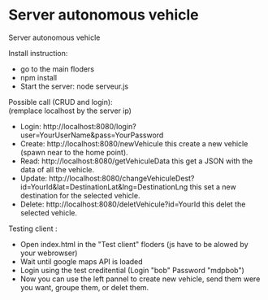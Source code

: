 # Server autonomous vehicle
Server autonomous vehicle

Install instruction:

- go to the main floders
- npm install
- Start the server: node serveur.js

Possible call (CRUD and login):
<br>(remplace localhost by the server ip)

- Login: http://localhost:8080/login?user=YourUserName&pass=YourPassword
- Create: http://localhost:8080/newVehicule this create a new vehicle (spawn near to the home point).
- Read: http://localhost:8080/getVehiculeData this get a JSON with the data of all the vehicle.
- Update: http://localhost:8080/changeVehiculeDest?id=YourId&lat=DestinationLat&lng=DestinationLng this set a new destination for the selected vehicle.
- Delete: http://localhost:8080/deletVehicule?id=YourId this delet the selected vehicle. 

Testing client :

- Open index.html in the "Test client" floders (js have to be alowed by your webrowser)
- Wait until google maps API is loaded
- Login using the test creditential (Login "bob" Password "mdpbob")
- Now you can use the left pannel to create new vehicle, send them were you want, groupe them, or delet them.

